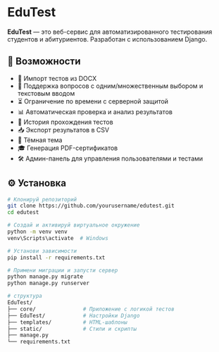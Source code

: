 # EduTest

**EduTest** — это веб-сервис для автоматизированного тестирования студентов и абитуриентов. Разработан с использованием Django.

## 🚀 Возможности

- 📄 Импорт тестов из DOCX
- 🎯 Поддержка вопросов с одним/множественным выбором и текстовым вводом
- ⏳ Ограничение по времени с серверной защитой
- 📊 Автоматическая проверка и анализ результатов
- 🧾 История прохождения тестов
- 📥 Экспорт результатов в CSV
- 🌙 Тёмная тема
- 🎓 Генерация PDF-сертификатов
- 🛠 Админ-панель для управления пользователями и тестами

## ⚙️ Установка

```bash
# Клонируй репозиторий
git clone https://github.com/yourusername/edutest.git
cd edutest

# Создай и активируй виртуальное окружение
python -m venv venv
venv\Scripts\activate  # Windows

# Установи зависимости
pip install -r requirements.txt

# Примени миграции и запусти сервер
python manage.py migrate
python manage.py runserver

# структура
EduTest/
├── core/               # Приложение с логикой тестов
├── EduTest/            # Настройки Django
├── templates/          # HTML-шаблоны
├── static/             # Стили и скрипты
├── manage.py
└── requirements.txt
